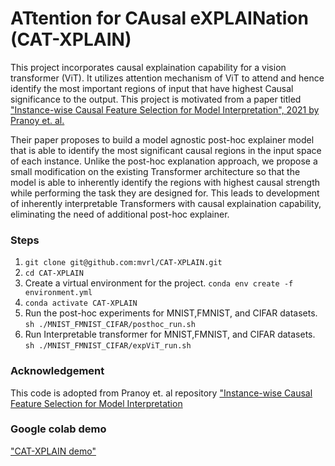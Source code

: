 # ATtention for CAusal eXPLAINation (CAT-XPLAIN)
This project incorporates causal explaination capability for a vision transformer (ViT). It utilizes attention mechanism of ViT to attend and hence identify the most important regions of input that have highest Causal significance to the output. This project is motivated from a paper titled ["Instance-wise Causal Feature Selection for Model Interpretation", 2021 by Pranoy et. al.](https://openaccess.thecvf.com/content/CVPR2021W/CiV/papers/Panda_Instance-Wise_Causal_Feature_Selection_for_Model_Interpretation_CVPRW_2021_paper.pdf) 

Their paper proposes to build a model agnostic post-hoc explainer model that is able to identify the most significant causal regions in the input space of each instance. Unlike the post-hoc explanation approach, we propose a small modification on the existing Transformer architecture so that the model is able to inherently identify the regions with highest causal strength while performing the task they are designed for. This leads to development of inherently interpretable Transformers with causal explaination capability, eliminating the need of additional post-hoc explainer.


### Steps

1. `git clone git@github.com:mvrl/CAT-XPLAIN.git`
2. `cd CAT-XPLAIN`
3. Create a virtual environment for the project.
    `conda env create -f environment.yml`
4.  `conda activate CAT-XPLAIN`
5. Run the post-hoc experiments for MNIST,FMNIST, and CIFAR datasets.\
    `sh ./MNIST_FMNIST_CIFAR/posthoc_run.sh`
6. Run Interpretable transformer  for MNIST,FMNIST, and CIFAR datasets.\
    `sh ./MNIST_FMNIST_CIFAR/expViT_run.sh`


### Acknowledgement
This code is adopted from Pranoy et. al repository ["Instance-wise Causal Feature Selection for Model Interpretation]("https://github.com/pranoy-panda/Causal-Feature-Subset-Selection")

### Google colab demo
["CAT-XPLAIN demo"]("https://colab.research.google.com/drive/1Y5cf5M0Df_Ot5grsaQJI6AZyzv1Iroe9?usp=sharing")
